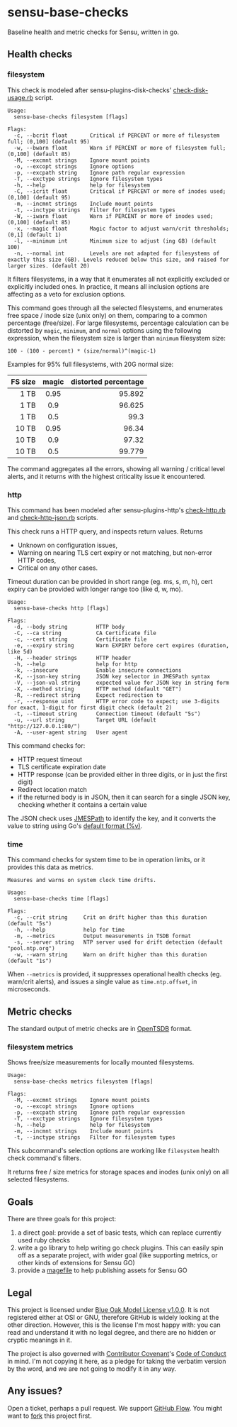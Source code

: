 # sensu-base-checks

Baseline health and metric checks for Sensu, written in go.

## Health checks

### filesystem

This check is modeled after sensu-plugins-disk-checks' [check-disk-usage.rb](https://github.com/sensu-plugins/sensu-plugins-disk-checks/blob/master/bin/check-disk-usage.rb) script.

```
Usage:
  sensu-base-checks filesystem [flags]

Flags:
  -c, --bcrit float       Critical if PERCENT or more of filesystem full; (0,100] (default 95)
  -w, --bwarn float       Warn if PERCENT or more of filesystem full; (0,100] (default 85)
  -M, --excmnt strings    Ignore mount points
  -o, --excopt strings    Ignore options
  -p, --excpath string    Ignore path regular expression
  -T, --exctype strings   Ignore filesystem types
  -h, --help              help for filesystem
  -C, --icrit float       Critical if PERCENT or more of inodes used; (0,100] (default 95)
  -m, --incmnt strings    Include mount points
  -t, --inctype strings   Filter for filesystem types
  -W, --iwarn float       Warn if PERCENT or more of inodes used; (0,100] (default 85)
  -x, --magic float       Magic factor to adjust warn/crit thresholds; (0,1] (default 1)
  -l, --minimum int       Minimum size to adjust (ing GB) (default 100)
  -n, --normal int        Levels are not adapted for filesystems of exactly this size (GB). Levels reduced below this size, and raised for larger sizes. (default 20)
```

It filters filesystems, in a way that it enumerates all not explicitly excluded or explicitly included ones. In practice, it means all inclusion options are affecting as a veto for exclusion options.

This command goes through all the selected filesystems, and enumerates free space / inode size (unix only) on them, comparing to a common percentage (free/size). For large filesystems, percentage calculation can be distorted by `magic`, `minimum`, and `normal` options using the following expression, when the filesystem size is larger than `minimum` filesystem size:

```
100 - (100 - percent) * (size/normal)^(magic-1)
```

Examples for 95% full filesystems, with 20G normal size:

FS size | magic | distorted percentage
-----: | :---: | ----:
1 TB   | 0.95  | 95.892
1 TB   | 0.9   | 96.625
1 TB   | 0.5   | 99.3
10 TB  | 0.95  | 96.34
10 TB  | 0.9   | 97.32
10 TB  | 0.5   | 99.779

The command aggregates all the errors, showing all warning / critical level alerts, and it returns with the highest criticality issue it encountered.

### http

This command has been modeled after sensu-plugins-http's [check-http.rb](https://github.com/sensu-plugins/sensu-plugins-http/blob/master/bin/check-http.rb) and [check-http-json.rb](https://github.com/sensu-plugins/sensu-plugins-http/blob/master/bin/check-http-json.rb) scripts.

This check runs a HTTP query, and inspects return values. Returns

- Unknown on configuration issues,
- Warning on nearing TLS cert expiry or not matching, but non-error HTTP codes,
- Critical on any other cases.

Timeout duration can be provided in short range (eg. ms, s, m, h), cert expiry
can be provided with longer range too (like d, w, mo).

```
Usage:
  sensu-base-checks http [flags]

Flags:
  -d, --body string         HTTP body
  -C, --ca string           CA Certificate file
  -c, --cert string         Certificate file
  -e, --expiry string       Warn EXPIRY before cert expires (duration, like 5d)
  -H, --header strings      HTTP header
  -h, --help                help for http
  -k, --insecure            Enable insecure connections
  -K, --json-key string     JSON key selector in JMESPath syntax
  -V, --json-val string     expected value for JSON key in string form
  -X, --method string       HTTP method (default "GET")
  -R, --redirect string     Expect redirection to
  -r, --response uint       HTTP error code to expect; use 3-digits for exact, 1-digit for first digit check (default 2)
  -t, --timeout string      Connection timeout (default "5s")
  -u, --url string          Target URL (default "http://127.0.0.1:80/")
  -A, --user-agent string   User agent
```

This command checks for:

- HTTP request timeout
- TLS certificate expiration date
- HTTP response (can be provided either in three digits, or in just the first digit)
- Redirect location match
- if the returned body is in JSON, then it can search for a single JSON key, checking whether it contains a certain value

The JSON check uses [JMESPath](http://jmespath.org/) to identify the key, and it converts the value to string using Go's [default format (%v)](https://golang.org/pkg/fmt/).

### time

This command checks for system time to be in operation limits, or it provides this data as metrics.

```text
Measures and warns on system clock time drifts.

Usage:
  sensu-base-checks time [flags]

Flags:
  -c, --crit string     Crit on drift higher than this duration (default "5s")
  -h, --help            help for time
  -m, --metrics         Output measurements in TSDB format
  -s, --server string   NTP server used for drift detection (default "pool.ntp.org")
  -w, --warn string     Warn on drift higher than this duration (default "1s")
```

When `--metrics` is provided, it suppresses operational health checks (eg. warn/crit alerts), and issues a single value as `time.ntp.offset`, in microseconds.

## Metric checks

The standard output of metric checks are in [OpenTSDB](http://opentsdb.net/) format.

### filesystem metrics

Shows free/size measurements for locally mounted filesystems.

```
Usage:
  sensu-base-checks metrics filesystem [flags]

Flags:
  -M, --excmnt strings    Ignore mount points
  -o, --excopt strings    Ignore options
  -p, --excpath string    Ignore path regular expression
  -T, --exctype strings   Ignore filesystem types
  -h, --help              help for filesystem
  -m, --incmnt strings    Include mount points
  -t, --inctype strings   Filter for filesystem types
```

This subcommand's selection options are working like `filesystem` health check command's filters.

It returns free / size metrics for storage spaces and inodes (unix only) on all selected filesystems.

## Goals

There are three goals for this project:

1. a direct goal: provide a set of basic tests, which can replace currently used ruby checks
2. write a go library to help writing go check plugins. This can easily spin off as a separate project, with wider goal (like supporting metrics, or other kinds of extensions for Sensu GO)
3. provide a [magefile](https://magefile.org/) to help publishing assets for Sensu GO

## Legal

This project is licensed under [Blue Oak Model License v1.0.0](https://blueoakcouncil.org/license/1.0.0). It is not registered either at OSI or GNU, therefore GitHub is widely looking at the other direction. However, this is the license I'm most happy with: you can read and understand it with no legal degree, and there are no hidden or cryptic meanings in it.

The project is also governed with [Contributor Covenant](https://contributor-covenant.org/)'s [Code of Conduct](https://www.contributor-covenant.org/version/1/4/) in mind. I'm not copying it here, as a pledge for taking the verbatim version by the word, and we are not going to modify it in any way.

## Any issues?

Open a ticket, perhaps a pull request. We support [GitHub Flow](https://guides.github.com/introduction/flow/). You might want to [fork](https://guides.github.com/activities/forking/) this project first.
